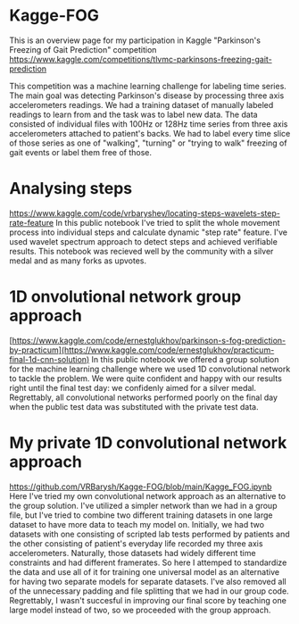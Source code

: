 # Kagge-FOG
This is an overview page for my participation in Kaggle "Parkinson's Freezing of Gait Prediction" competition
https://www.kaggle.com/competitions/tlvmc-parkinsons-freezing-gait-prediction

This competition was a machine learning challenge for labeling time series. The main goal was detecting Parkinson's disease by processing three axis accelerometers readings. We had a training dataset of manually labeled readings to learn from and the task was to label new data. The data consisted of individual files with 100Hz or 128Hz time series from three axis accelerometers attached to patient's backs. We had to label every time slice of those series as one of "walking", "turning" or "trying to walk" freezing of gait events or label them free of those.

# Analysing steps
https://www.kaggle.com/code/vrbaryshev/locating-steps-wavelets-step-rate-feature
In this public notebook I've tried to split the whole movement process into individual steps and calculate dynamic "step rate" feature. I've used wavelet spectrum approach to detect steps and achieved verifiable results. This notebook was recieved well by the community with a silver medal and as many forks as upvotes.

# 1D onvolutional network group approach
[https://www.kaggle.com/code/ernestglukhov/parkinson-s-fog-prediction-by-practicum](https://www.kaggle.com/code/ernestglukhov/practicum-final-1d-cnn-solution)
In this public notebook we offered a group solution for the machine learning challenge where we used 1D convolutional network to tackle the problem. We were quite confident and happy with our results right until the final test day: we confidenly aimed for a silver medal. Regrettably, all convolutional networks performed poorly on the final day when the public test data was substituted with the private test data.

# My private 1D convolutional network approach
https://github.com/VRBarysh/Kagge-FOG/blob/main/Kagge_FOG.ipynb
Here I've tried my own convolutional network approach as an alternative to the group solution. I've utilized a simpler network than we had in a group file, but I've tried to combine two different training datasets in one large dataset to have more data to teach my model on. Initially, we had two datasets with one consisting of scripted lab tests performed by patients and the other consisting of patient's everyday life recorded my three axis accelerometers. Naturally, those datasets had widely different time constraints and had different framerates. So here I attemped to standardize the data and use all of it for training one universal model as an alternative for having two separate models for separate datasets. I've also removed all of the unnecessary padding and file splitting that we had in our group code. Regrettably, I wasn't succesful in improving our final score by teaching one large model instead of two, so we proceeded with the group approach.
